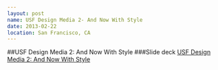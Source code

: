 ```yaml
---
layout: post
name: USF Design Media 2- And Now With Style
date: 2013-02-22
location: San Francisco, CA
---
```


##USF Design Media 2: And Now With Style
###Slide deck
[USF Design Media 2: And Now With Style](http://slides.com/averycodes/design-media-lab-2#/)